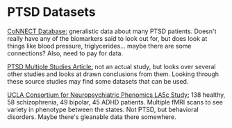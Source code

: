 # PTSD Datasets

[CoNNECT Database:](http://www.dartnet.info/CoNNECT.htm) gneralistic data about many PTSD patients. Doesn't really have any of the biomarkers said to look out for, but does look at things like blood pressure, triglycerides... maybe there are some connections? Also, need to pay for data.

[PTSD Multiple Studies Article:](http://www.ncbi.nlm.nih.gov/pmc/articles/PMC3219414/) not an actual study, but looks over several other studies and looks at drawn conclusions from them. Looking through these source studies may find some datasets that can be used.

[UCLA Consortium for Neuropsychiatric Phenomics LA5c Study:](https://openfmri.org/dataset/ds000030/)
138 healthy, 58 schizophrenia, 49 bipolar, 45 ADHD patients. Multiple fMRI scans to see variety in phenotype between the states. Not PTSD, but behavioral disorders. Maybe there's gleanable data there somewhere.